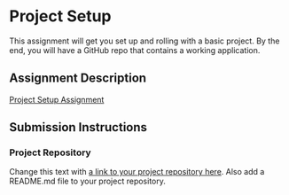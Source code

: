 # Project Setup
This assignment will get you set up and rolling with a basic project. By the end, you will have a GitHub repo that contains a working application.

## Assignment Description
[Project Setup Assignment](https://education.launchcode.org/liftoff/modules/assignments/project-setup)

## Submission Instructions

### Project Repository
Change this text with [a link to your project repository here](https://github.com/Apr-23-LC-LiftOff-STL/team-kat). Also add a README.md file to your project repository.